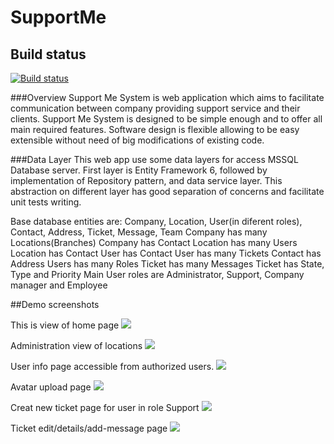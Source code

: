# SupportMe

## Build status
[![Build status](https://ci.appveyor.com/api/projects/status/0xqake9jbu20d8oe?svg=true)](https://ci.appveyor.com/project/SlavchoGeorgiev/supportme)

###Overview
  Support Me System is web application which aims to facilitate communication between company providing support service and their clients. Support Me System is designed to be simple enough and to offer all main required features. Software design is flexible allowing to be easy extensible without need of big modifications of existing code.

###Data Layer
  This web app use some data layers for access MSSQL Database server. First layer is Entity Framework 6, followed by implementation of Repository pattern, and data service layer. This abstraction on different layer has good separation of concerns and facilitate unit tests writing.
  
  Base database entities are: Company, Location, User(in diferent roles), Contact, Address, Ticket, Message, Team
  Company has many Locations(Branches)
  Company has Contact
  Location has many Users
  Location has Contact
  User has Contact
  User has many Tickets
  Contact has Address
  Users has many Roles
  Ticket has many Messages
  Ticket has State, Type and Priority
  Main User roles are Administrator, Support, Company manager and Employee

##Demo screenshots

This is view of home page
<img src="https://raw.githubusercontent.com/p0150n/SupportMe/master/Images/EmployeeHomePage.jpg"/>

Administration view of locations 
<img src="https://raw.githubusercontent.com/p0150n/SupportMe/master/Images/AdminLocationPanel.jpg"/>

User info page accessible from authorized users.
<img src="https://raw.githubusercontent.com/p0150n/SupportMe/master/Images/UserInfoPage.jpg"/>

Avatar upload page
<img src="https://raw.githubusercontent.com/p0150n/SupportMe/master/Images/AvatarUploadPage.jpg"/>

Creat new ticket page for user in role Support
<img src="https://raw.githubusercontent.com/p0150n/SupportMe/master/Images/SupportCreateTicketPage.jpg"/>

Ticket edit/details/add-message page
<img src="https://raw.githubusercontent.com/p0150n/SupportMe/master/Images/TicketDetailsPage.jpg"/>
